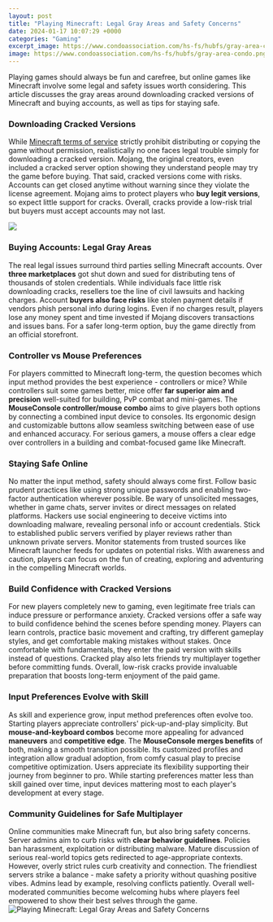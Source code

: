 ```yaml
---
layout: post
title: "Playing Minecraft: Legal Gray Areas and Safety Concerns"
date: 2024-01-17 10:07:29 +0000
categories: "Gaming"
excerpt_image: https://www.condoassociation.com/hs-fs/hubfs/gray-area-condo.png?width=320&amp;name=gray-area-condo.png
image: https://www.condoassociation.com/hs-fs/hubfs/gray-area-condo.png?width=320&amp;name=gray-area-condo.png
---
```


Playing games should always be fun and carefree, but online games like Minecraft involve some legal and safety issues worth considering. This article discusses the gray areas around downloading cracked versions of Minecraft and buying accounts, as well as tips for staying safe.
### Downloading Cracked Versions 
While [Minecraft terms of service](https://store.fi.io.vn/womens-custom-proud-football-grandma-number-28-personalized-women-v-neck-t-shirt/women&) strictly prohibit distributing or copying the game without permission, realistically no one faces legal trouble simply for downloading a cracked version. Mojang, the original creators, even included a cracked server option showing they understand people may try the game before buying. That said, cracked versions come with risks. Accounts can get closed anytime without warning since they violate the license agreement. Mojang aims to protect players who **buy legit versions**, so expect little support for cracks. Overall, cracks provide a low-risk trial but buyers must accept accounts may not last.

![](https://f4.bcbits.com/img/0008445059_10.jpg)
### Buying Accounts: Legal Gray Areas 
The real legal issues surround third parties selling Minecraft accounts. Over **three marketplaces** got shut down and sued for distributing tens of thousands of stolen credentials. While individuals face little risk downloading cracks, resellers toe the line of civil lawsuits and hacking charges. Account **buyers also face risks** like stolen payment details if vendors phish personal info during logins. Even if no charges result, players lose any money spent and time invested if Mojang discovers transactions and issues bans. For a safer long-term option, buy the game directly from an official storefront. 
### Controller vs Mouse Preferences
For players committed to Minecraft long-term, the question becomes which input method provides the best experience - controllers or mice? While controllers suit some games better, mice offer **far superior aim and precision** well-suited for building, PvP combat and mini-games. The **MouseConsole controller/mouse combo** aims to give players both options by connecting a combined input device to consoles. Its ergonomic design and customizable buttons allow seamless switching between ease of use and enhanced accuracy. For serious gamers, a mouse offers a clear edge over controllers in a building and combat-focused game like Minecraft.
### Staying Safe Online 
No matter the input method, safety should always come first. Follow basic prudent practices like using strong unique passwords and enabling two-factor authentication wherever possible. Be wary of unsolicited messages, whether in game chats, server invites or direct messages on related platforms. Hackers use social engineering to deceive victims into downloading malware, revealing personal info or account credentials. Stick to established public servers verified by player reviews rather than unknown private servers. Monitor statements from trusted sources like Minecraft launcher feeds for updates on potential risks. With awareness and caution, players can focus on the fun of creating, exploring and adventuring in the compelling Minecraft worlds. 
### Build Confidence with Cracked Versions
For new players completely new to gaming, even legitimate free trials can induce pressure or performance anxiety. Cracked versions offer a safe way to build confidence behind the scenes before spending money. Players can learn controls, practice basic movement and crafting, try different gameplay styles, and get comfortable making mistakes without stakes. Once comfortable with fundamentals, they enter the paid version with skills instead of questions. Cracked play also lets friends try multiplayer together before committing funds. Overall, low-risk cracks provide invaluable preparation that boosts long-term enjoyment of the paid game.
### Input Preferences Evolve with Skill
As skill and experience grow, input method preferences often evolve too. Starting players appreciate controllers' pick-up-and-play simplicity. But **mouse-and-keyboard combos** become more appealing for advanced **maneuvers** and **competitive edge**. The **MouseConsole merges benefits** of both, making a smooth transition possible. Its customized profiles and integration allow gradual adoption, from comfy casual play to precise competitive optimization. Users appreciate its flexibility supporting their journey from beginner to pro. While starting preferences matter less than skill gained over time, input devices mattering most to each player's development at every stage.
### Community Guidelines for Safe Multiplayer 
Online communities make Minecraft fun, but also bring safety concerns. Server admins aim to curb risks with **clear behavior guidelines**. Policies ban harassment, exploitation or distributing malware. Mature discussion of serious real-world topics gets redirected to age-appropriate contexts. However, overly strict rules curb creativity and connection. The friendliest servers strike a balance - make safety a priority without quashing positive vibes. Admins lead by example, resolving conflicts patiently. Overall well-moderated communities become welcoming hubs where players feel empowered to show their best selves through the game.
![Playing Minecraft: Legal Gray Areas and Safety Concerns](https://www.condoassociation.com/hs-fs/hubfs/gray-area-condo.png?width=320&amp;name=gray-area-condo.png)